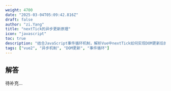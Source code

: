 ```yaml
---
weight: 4700
date: "2025-03-04T05:09:42.816Z"
draft: false
author: "zi.Yang"
title: "nextTick的异步更新原理"
icon: "javascript"
toc: true
description: "结合JavaScript事件循环机制，解析Vue中nextTick如何实现DOM更新后的回调触发。为何连续修改数据时需要使用nextTick保证获取最新DOM状态？说明微任务队列在此过程中的作用。"
tags: ["vue2", "异步机制", "DOM更新", "事件循环"]
---
```


## 解答

待补充...
